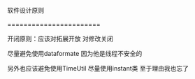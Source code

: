 软件设计原则

=======================

开闭原则：应该对拓展开放 对修改关闭

尽量避免使用dataformate  因为他是线程不安全的

另外也应该避免使用TimeUtil 尽量使用instant类 至于理由我也忘了